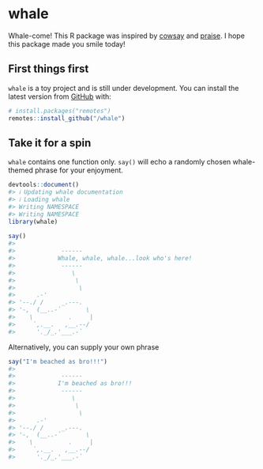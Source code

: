 
<!-- README.md is generated from README.Rmd. Please edit that file -->

# whale

Whale-come! This R package was inspired by
[cowsay](https://github.com/sckott/cowsay) and
[praise](https://github.com/rladies/praise). I hope this package made
you smile today!

## First things first

`whale` is a toy project and is still under development. You can install
the latest version from [GitHub](https://github.com/) with:

``` r
# install.packages("remotes")
remotes::install_github("/whale")
```

## Take it for a spin

`whale` contains one function only. `say()` will echo a randomly chosen
whale-themed phrase for your enjoyment.

``` r
devtools::document()
#> ℹ Updating whale documentation
#> ℹ Loading whale
#> Writing NAMESPACE
#> Writing NAMESPACE
library(whale)
 
say() 
#> 
#>             ------ 
#>            Whale, whale, whale...look who's here! 
#>             ------ 
#>                \   
#>                 \  
#>                  \
#>      .-'
#> '--./ /     _.---.
#> '-,  (__..-`       \
#>    \          .     |
#>     `,.__.   ,__.--/
#>      '._/_.'___.-`
```

Alternatively, you can supply your own phrase

``` r
say("I'm beached as bro!!!")
#> 
#>             ------ 
#>            I'm beached as bro!!! 
#>             ------ 
#>                \   
#>                 \  
#>                  \
#>      .-'
#> '--./ /     _.---.
#> '-,  (__..-`       \
#>    \          .     |
#>     `,.__.   ,__.--/
#>      '._/_.'___.-`
```
